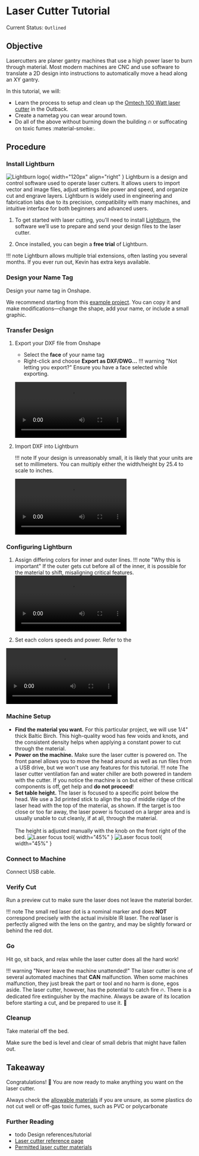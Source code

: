 # Laser Cutter Tutorial

Current Status: `Outlined`

## Objective

Lasercutters are planer gantry machines that use a high power laser to burn through material. Most modern machines are CNC and use software to translate a 2D design into instructions to automatically move a head along an XY gantry.

In this tutorial, we will:

- Learn the process to setup and clean up the [Omtech 100 Watt laser cutter](../equipment/laser_cutter.md) in the Outback.
- Create a nametag you can wear around town.
- Do all of the above without burning down the building :fire: or suffocating on toxic fumes :material-smoke:.

## Procedure

### Install Lightburn

![Lightburn logo](assets/lightburn-logo.avif){ width="120px" align="right" }
Lightburn is a design and control software used to operate laser cutters. It allows users to import vector and image files, adjust settings like power and speed, and organize cut and engrave layers. Lightburn is widely used in engineering and fabrication labs due to its precision, compatibility with many machines, and intuitive interface for both beginners and advanced users. 

1. To get started with laser cutting, you'll need to install [Lightburn](https://lightburnsoftware.com/), the software we’ll use to prepare and send your design files to the laser cutter.  

2. Once installed, you can begin a **free trial** of Lightburn.

!!! note
    Lightburn allows multiple trial extensions, often lasting you several months. If you ever run out, Kevin has extra keys available.

### Design your Name Tag

Design your name tag in Onshape.

We recommend starting from this [example project](https://cad.onshape.com/documents/03d6037b25f260e68733c332/w/bec18e5b73356748df04d15f/e/f3d44ad77acdb351dc18acb9). You can copy it and make modifications—change the shape, add your name, or include a small graphic.

### Transfer Design

1. Export your DXF file from Onshape
    - Select the **face** of your name tag  
    - Right-click and choose **Export as DXF/DWG...**
    !!! warning "Not letting you export?"
        Ensure you have a face selected while exporting.

    ![type:video](assets/laser_cutter_export_design.webm)

2. Import DXF into Lightburn

    !!! note
        If your design is unreasonably small, it is likely that your units are set to millimeters. You can multiply either the width/height by 25.4 to scale to inches.

    ![type:video](assets/laser_cutter_lightburn_import.webm)

### Configuring Lightburn

1. Assign differing colors for inner and outer lines.
    !!! note "Why this is important"
        If the outer gets cut before all of the inner, it is possible for the material to shift, misaligning critical features.
    ![type:video](assets/laser_cutter_inner_outer.webm)

2. Set each colors speeds and power. Refer to the 

 ![type:video](assets/laser_cutter_speed_power.webm)

### Machine Setup

- **Find the material you want.** For this particular project, we will use 1/4" thick Baltic Birch. This high-quality wood has few voids and knots, and the consistent density helps when applying a constant power to cut through the material.
- **Power on the machine.** Make sure the laser cutter is powered on. The front panel allows you to move the head around as well as run files from a USB drive, but we won't use any features for this tutorial.
!!! note
    The laser cutter ventilation fan and water chiller are both powered in tandem with the cutter. If you notice the machine is on but either of these critical components is off, get help and **do not proceed**!
- **Set table height.** The laser is focused to a specific point below the head. We use a 3d printed stick to align the top of middle ridge of the laser head with the top of the material, as shown. If the target is too close or too far away, the laser power is focused on a larger area and is usually unable to cut cleanly, if at all, through the material. <br/><br/> The height is adjusted manually with the knob on the front right of the bed.
![Laser focus tool](assets/laser_focus_tool.jpg){ width="45%" } ![Laser focus tool](assets/laser_height_adjustment.jpg){ width="45%" }

### Connect to Machine

Connect USB cable.

### Verify Cut

Run a preview cut to make sure the laser does not leave the material border.

!!! note
    The small red laser dot is a nominal marker and does **NOT** correspond precisely with the actual invisible IR laser. The *real* laser is perfectly aligned with the lens on the gantry, and may be slightly forward or behind the red dot.

### Go

Hit go, sit back, and relax while the laser cutter does all the hard work!

!!! warning "Never leave the machine unattended!"
    The laser cutter is one of several automated machines that **CAN** malfunction. When some machines malfunction, they just break the part or tool and no harm is done, egos aside. The laser cutter, however, has the potential to catch fire :fire:. There is a dedicated fire extinguisher by the machine. Always be aware of its location before starting a cut, and be prepared to use it. :fire_extinguisher:

### Cleanup

Take material off the bed.

Make sure the bed is level and clear of small debris that might have fallen out.

## Takeaway

Congratulations! :tada: You are now ready to make anything you want on the laser cutter.

Always check the [allowable materials](../equipment/laser_cutter_materials.md) if you are unsure, as some plastics do not cut well or off-gas toxic fumes, such as PVC or polycarbonate

### Further Reading

- todo Design references/tutorial
- [Laser cutter reference page](../equipment/laser_cutter.md)
- [Permitted laser cutter materials](../equipment/laser_cutter_materials.md)
